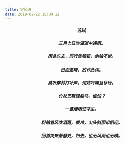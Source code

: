 ```yaml
---
title: 定风波
date: 2019-02-22 18:34:12
---
```

<h4 style="text-align:center">苏轼 <h3>
<h5 style="text-align:center">三月七日沙湖道中遇雨。 <h4>
<h5 style="text-align:center">雨具先去，同行皆狼狈，余独不觉。<h4>
<h5 style="text-align:center">已而遂晴，故作此词。<h4>
<h5 style="text-align:center">莫听穿林打叶声，何妨吟啸且徐行。 <h5>
<h5 style="text-align:center">竹杖芒鞋轻胜马，谁怕？<h5>
<h5 style="text-align:center">一蓑烟雨任平生。<h5>
<h5 style="text-align:center">料峭春风吹酒醒，微冷，山头斜照却相迎。<h5>
<h5 style="text-align:center">回首向来萧瑟处，归去，也无风雨也无晴。 <h5>


